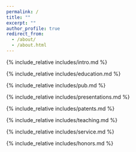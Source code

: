 ```yaml
---
permalink: /
title: ""
excerpt: ""
author_profile: true
redirect_from: 
  - /about/
  - /about.html
---
```


<span class='anchor' id='about-me'></span>
{% include_relative includes/intro.md %}

<span class='anchor' id='education'></span>
{% include_relative includes/education.md %}

<span class='anchor' id='-publications'></span>
{% include_relative includes/pub.md %}

<span class='anchor' id='presentations'></span>
{% include_relative includes/presentations.md %}

<span class='anchor' id='patents'></span>
{% include_relative includes/patents.md %}

<span class='anchor' id='teaching-experience'></span>
{% include_relative includes/teaching.md %}

<span class='anchor' id='academic-service'></span>
{% include_relative includes/service.md %}

<span class='anchor' id='-honors-and-awards'></span>
{% include_relative includes/honors.md %}
